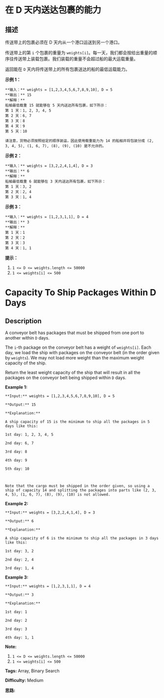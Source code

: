 # 在 D 天内送达包裹的能力

## 描述

传送带上的包裹必须在 D 天内从一个港口运送到另一个港口。

传送带上的第 `i` 个包裹的重量为 `weights[i]`。每一天，我们都会按给出重量的顺序往传送带上装载包裹。我们装载的重量不会超过船的最大运载重量。

返回能在 `D` 天内将传送带上的所有包裹送达的船的最低运载能力。



**示例 1：**

    
    
    **输入：** weights = [1,2,3,4,5,6,7,8,9,10], D = 5
    **输出：** 15
    **解释：**
    船舶最低载重 15 就能够在 5 天内送达所有包裹，如下所示：
    第 1 天：1, 2, 3, 4, 5
    第 2 天：6, 7
    第 3 天：8
    第 4 天：9
    第 5 天：10
    
    请注意，货物必须按照给定的顺序装运，因此使用载重能力为 14 的船舶并将包装分成 (2, 3, 4, 5), (1, 6, 7), (8), (9), (10) 是不允许的。 
    

**示例 2：**

    
    
    **输入：** weights = [3,2,2,4,1,4], D = 3
    **输出：** 6
    **解释：**
    船舶最低载重 6 就能够在 3 天内送达所有包裹，如下所示：
    第 1 天：3, 2
    第 2 天：2, 4
    第 3 天：1, 4
    

**示例 3：**

    
    
    **输入：** weights = [1,2,3,1,1], D = 4
    **输出：** 3
    **解释：**
    第 1 天：1
    第 2 天：2
    第 3 天：3
    第 4 天：1, 1
    



**提示：**

  1. `1 <= D <= weights.length <= 50000`
  2. `1 <= weights[i] <= 500`



# Capacity To Ship Packages Within D Days

## Description



A conveyor belt has packages that must be shipped from one port to another within `D` days.

The `i`-th package on the conveyor belt has a weight of `weights[i]`.  Each day, we load the ship with packages on the conveyor belt (in the order given by `weights`). We may not load more weight than the maximum weight capacity of the ship.

Return the least weight capacity of the ship that will result in all the packages on the conveyor belt being shipped within `D` days.



**Example 1:**

    
    
    **Input:** weights = [1,2,3,4,5,6,7,8,9,10], D = 5
    **Output:** 15
    **Explanation:**
    A ship capacity of 15 is the minimum to ship all the packages in 5 days like this:
    1st day: 1, 2, 3, 4, 5
    2nd day: 6, 7
    3rd day: 8
    4th day: 9
    5th day: 10
    
    Note that the cargo must be shipped in the order given, so using a ship of capacity 14 and splitting the packages into parts like (2, 3, 4, 5), (1, 6, 7), (8), (9), (10) is not allowed. 
    

**Example 2:**

    
    
    **Input:** weights = [3,2,2,4,1,4], D = 3
    **Output:** 6
    **Explanation:**
    A ship capacity of 6 is the minimum to ship all the packages in 3 days like this:
    1st day: 3, 2
    2nd day: 2, 4
    3rd day: 1, 4
    

**Example 3:**

    
    
    **Input:** weights = [1,2,3,1,1], D = 4
    **Output:** 3
    **Explanation:**
    1st day: 1
    2nd day: 2
    3rd day: 3
    4th day: 1, 1
    



**Note:**

  1. `1 <= D <= weights.length <= 50000`
  2. `1 <= weights[i] <= 500`


**Tags:** Array, Binary Search

**Difficulty:** Medium

**思路:**
